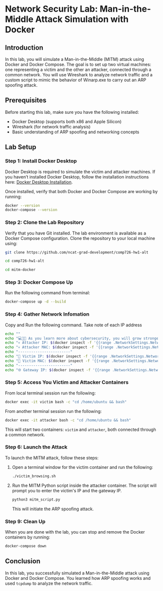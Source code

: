 

# Network Security Lab: Man-in-the-Middle Attack Simulation with Docker

## Introduction
In this lab, you will simulate a Man-in-the-Middle (MITM) attack using Docker and Docker Compose. The goal is to set up two virtual machines: one representing a victim and the other an attacker, connected through a common network. You will use Wireshark to analyze network traffic and a custom script to mimic the behavior of Winarp.exe to carry out an ARP spoofing attack.

## Prerequisites
Before starting this lab, make sure you have the following installed:
- Docker Desktop (supports both x86 and Apple Silicon)
- Wireshark (for network traffic analysis)
- Basic understanding of ARP spoofing and networking concepts

## Lab Setup

### Step 1: Install Docker Desktop
Docker Desktop is required to simulate the victim and attacker machines. If you haven’t installed Docker Desktop, follow the installation instructions here: [Docker Desktop Installation](https://docs.docker.com/desktop/).

Once installed, verify that both Docker and Docker Compose are working by running:


```bash
docker --version
docker-compose --version
```

### Step 2: Clone the Lab Repository
Verify that you have Git installed.
The lab environment is available as a Docker Compose configuration. Clone the repository to your local machine using:

```bash
git clone https://github.com/ncat-grad-development/comp726-hw1-alt
```

```bash
cd comp726-hw1-alt
```
```bash
cd mitm-docker
```

### Step 3: Docker Compose Up
Run the following command from terminal:
```bash
docker-compose up -d --build
```

### Step 4: Gather Network Infomation
Copy and Run the following command. Take note of each IP address

```bash
echo ""
echo "💻💪🌐 As you learn more about cybersecurity, you will grow stronger. 🛡️🔒📈"
echo "💀 Attacker IP: $(docker inspect -f '{{range .NetworkSettings.Networks}}{{.IPAddress}}{{end}}' attacker)";
echo "💀 Attacker MAC: $(docker inspect -f '{{range .NetworkSettings.Networks}}{{.MacAddress}}{{end}}' attacker)";
echo "------------------------"
echo "🎯 Victim IP: $(docker inspect -f '{{range .NetworkSettings.Networks}}{{.IPAddress}}{{end}}' victim)";
echo "🎯 Victim MAC: $(docker inspect -f '{{range .NetworkSettings.Networks}}{{.MacAddress}}{{end}}' victim)";
echo "------------------------"
echo "🌐 Gateway IP: $(docker inspect -f '{{range .NetworkSettings.Networks}}{{.Gateway}}{{end}}' attacker)";
```

### Step 5: Access You Victim and Attacker Containers
From local terminal session run the following:
```bash
docker exec -it victim bash -c "cd /home/ubuntu && bash"
```
From another terminal session run the following:
```bash
docker exec -it attacker bash -c "cd /home/ubuntu && bash"
```


This will start two containers: `victim` and `attacker`, both connected through a common network.

### Step 6: Launch the Attack
To launch the MITM attack, follow these steps:

1. Open a terminal window for the victim container and run the following:
   ```bash
   ./victim_browsing.sh
   ```

2. Run the MITM Python script inside the attacker container. The script will prompt you to enter the victim's IP and the gateway IP.

   
   ```bash
   python3 mitm_script.py
   ```


   This will initiate the ARP spoofing attack.



### Step 9: Clean Up
When you are done with the lab, you can stop and remove the Docker containers by running:

```bash
docker-compose down
```

## Conclusion
In this lab, you successfully simulated a Man-in-the-Middle attack using Docker and Docker Compose. You learned how ARP spoofing works and used `tcpdump` to analyze the network traffic.

